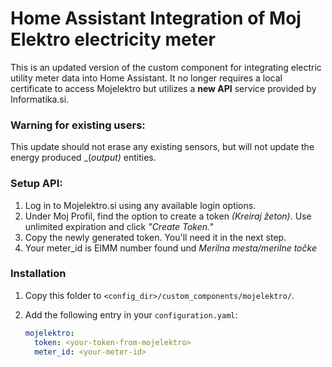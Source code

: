 # Home Assistant Integration of Moj Elektro electricity meter

This is an updated version of the custom component for integrating electric utility meter data into Home Assistant. It no longer requires a local certificate to access Mojelektro but utilizes a **new API** service provided by Informatika.si.

### Warning for existing users:
This update should not erase any existing sensors, but will not update the energy produced _(_output)_ entities.


### Setup API:

1. Log in to Mojelektro.si using any available login options.
2. Under Moj Profil, find the option to create a token _(Kreiraj žeton)_. Use unlimited expiration and click _"Create Token."_
4. Copy the newly generated token. You'll need it in the next step.
5. Your meter_id is EIMM number found und _Merilna mesta/merilne točke_


### Installation

1. Copy this folder to `<config_dir>/custom_components/mojelektro/`.
2. Add the following entry in your `configuration.yaml`:
   
    ```yaml
    mojelektro:
      token: <your-token-from-mojelektro>
      meter_id: <your-meter-id>
    ```
